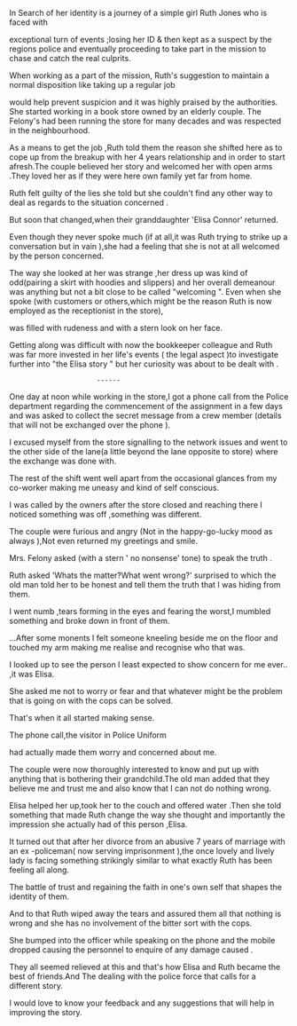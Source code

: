 In Search of her identity is a journey of a simple girl Ruth Jones who is faced with

exceptional turn of events ;losing her ID & then kept as a suspect by the regions police and eventually proceeding to take part in the mission to chase and catch the real culprits.

When working as a part of the mission, Ruth's suggestion to maintain a normal disposition like taking up a regular job 

would help prevent suspicion and it was highly praised by the authorities. She started working in a book store owned by an elderly couple. The Felony's had been running the store for many decades and was respected in the neighbourhood. 

As a means to get the job ,Ruth told them the reason she shifted here as to cope up from the breakup with her 4 years relationship and in order to start afresh.The couple believed her story and welcomed her with open arms .They loved her as if they were here own family yet far from home.

Ruth felt guilty of the lies she told but she couldn't find any other way to deal as regards to the situation concerned .

But soon that changed,when their granddaughter 'Elisa Connor' returned.

Even though they never spoke much (if at all,it was Ruth trying to strike up a conversation but in vain ),she had a feeling that she is not at all welcomed by the person concerned.

The way she looked at her was strange ,her dress up was kind of odd(pairing a skirt with hoodies and slippers) and her overall demeanour was anything but not a bit close to be called "welcoming ". Even when she spoke (with customers or others,which might be the reason Ruth is now employed as the receptionist in the store),

was filled with rudeness and with a stern look on her face.

Getting along was difficult with now the bookkeeper colleague and Ruth was far more invested in her life's events ( the legal aspect )to investigate further into "the Elisa story " but her curiosity was about to be dealt with .

                          ------

One day at noon while working in the store,I got a phone call from the Police department regarding the commencement of the assignment in a few days and was asked to collect the secret message from a crew member (details that will not be exchanged over the phone ).

I excused myself from the store signalling to the network issues and went to the other side of the lane(a little beyond the lane opposite to store) where the exchange was done with.

The rest of the shift went well apart from the occasional glances from my co-worker making me uneasy and kind of self conscious.

I was called by the owners after the store closed and reaching there I noticed something was off ,something was different.

The couple were furious and angry (Not in the happy-go-lucky mood as always ),Not even returned my greetings and smile.

Mrs. Felony asked (with a stern ' no nonsense' tone) to speak the truth .

Ruth asked 'Whats the matter?What went wrong?' surprised to which the old man told her to be honest and tell them the truth that I was hiding from them.

I went numb ,tears forming in the eyes and fearing the worst,I mumbled something and broke down in front of them.

...After some monents I felt someone kneeling beside me on the floor and touched my arm making me realise and recognise who that was.

I looked up to see the person I least expected to show concern for me ever.. ,it was Elisa.

She asked me not to worry or fear and that whatever might be the problem that is going on with the cops can be solved.

That's when it all started making sense.

The phone call,the visitor in Police Uniform

had actually made them worry and concerned about me.

The couple were now thoroughly interested to know and put up with anything that is bothering their grandchild.The old man added that they believe me and trust me and also know that I can not do nothing wrong.

Elisa helped her up,took her to the couch and offered water .Then she told something that made Ruth change the way she thought and importantly the impression she actually had of this person ,Elisa.

It turned out that after her divorce from an abusive 7 years of marriage with an ex -policeman( now serving imprisonment ),the once lovely and lively lady is facing something strikingly similar to what exactly Ruth has been feeling all along.

The battle of trust and regaining the faith in one's own self that shapes the identity of them.

And to that Ruth wiped away the tears and assured them all that nothing is wrong and she has no involvement of the bitter sort with the cops.

She bumped into the officer while speaking on the phone and the mobile dropped causing the personnel to enquire of any damage caused .

They all seemed relieved at this and that's how Elisa and Ruth became the best of friends.And The dealing with the police force that calls for a different story.

I would love to know your  feedback and any suggestions that will help in improving the story.



